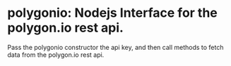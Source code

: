 # polygonio: Nodejs Interface for the polygon.io rest api.

Pass the polygonio constructor the api key, and then call methods to fetch data from the polygon.io rest api.
